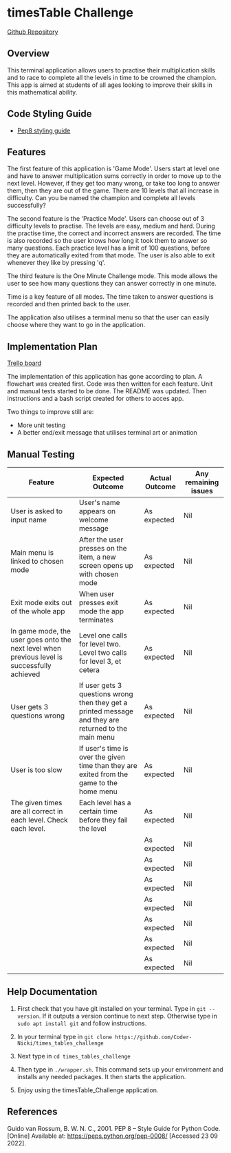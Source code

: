 # timesTable Challenge

[Github Repository](https://github.com/Coder-Nicki/times_tables_challenge)

## Overview
This terminal application allows users to practise their multiplication skills and to race to complete all the levels in time to be crowned the champion. This app is aimed at students of all ages looking to improve their skills in this mathematical ability.

## Code Styling Guide

- [Pep8 styling guide](https://peps.python.org/pep-0008/)

## Features

The first feature of this application is 'Game Mode'. Users start at level one and have to answer multiplication sums correctly in order to move up to the next level. However, if they get too many wrong, or take too long to answer them, then they are out of the game. There are 10 levels that all increase in difficulty. Can you be named the champion and complete all levels successfully?

The second feature is the 'Practice Mode'. Users can choose out of 3 difficulty levels to practise. The levels are easy, medium and hard. During the practise time, the correct and incorrect answers are recorded. The time is also recorded so the user knows how long it took them to answer so many questions. Each practice level has a limit of 100 questions, before they are automatically exited from that mode. The user is also able to exit whenever they like by pressing 'q'.

The third feature is the One Minute Challenge mode. This mode allows the user to see how many questions they can answer correctly in one minute.

Time is a key feature of all modes. The time taken to answer questions is recorded and then printed back to the user. 

The application also utilises a terminal menu so that the user can easily choose where they want to go in the application. 

## Implementation Plan

[Trello board](https://trello.com/b/Q7epZ4TZ/timestables-challenge)

The implementation of this application has gone according to plan. A flowchart was created first. Code was then written for each feature. Unit and manual tests started to be done. The README was updated. Then instructions and a bash script created for others to acces app.

Two things to improve still are: 

- More unit testing
- A better end/exit message that utilises terminal art or animation

## Manual Testing
| Feature | Expected Outcome | Actual Outcome | Any remaining issues|
| --------- | ----- | ----- | ----- |
|User is asked to input name | User's name appears on welcome message | As expected | Nil|
|Main menu is linked to chosen mode| After the user presses on the item, a new screen opens up with chosen mode| As expected| Nil|
| Exit mode exits out of the whole app| When user presses exit mode the app terminates| As expected | Nil|
|In game mode, the user goes onto the next level when previous level is successfully achieved| Level one calls for level two. Level two calls for level 3, et cetera| As expected|Nil|
|User gets 3 questions wrong| If user gets 3 questions wrong then they get a printed message and they are returned to the main menu|As expected|Nil|
|User is too slow| If user's time is over the given time than they are exited from the game to the home menu|As expected|Nil|
|The given times are all correct in each level. Check each level. |Each level has a certain time before they fail the level|As expected|Nil|
|||As expected|Nil|
|||As expected|Nil|
|||As expected|Nil|
|||As expected|Nil|
|||As expected|Nil|
|||As expected|Nil|
|||As expected|Nil|


## Help Documentation

1. First check that you have git installed on your terminal. Type in `git --version`. If it outputs a version continue to next step. Otherwise type in `sudo apt install git` and follow instructions.

2. In your terminal type in `git clone https://github.com/Coder-Nicki/times_tables_challenge`

3. Next type in `cd times_tables_challenge`

4. Then type in `./wrapper.sh`. This command sets up your environment and installs any needed packages. It then starts the application. 

4. Enjoy using the timesTable_Challenge application.


## References
Guido van Rossum, B. W. N. C., 2001. PEP 8 – Style Guide for Python Code. [Online] 
Available at: https://peps.python.org/pep-0008/
[Accessed 23 09 2022].




